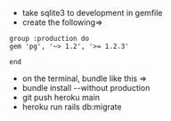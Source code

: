 - take sqlite3 to development in gemfile
- create the following=>

```
group :production do
gem 'pg', '~> 1.2', '>= 1.2.3'

end

```

- on the terminal, bundle like this =>
- bundle install --without production
- git push heroku main
- heroku run rails db:migrate
